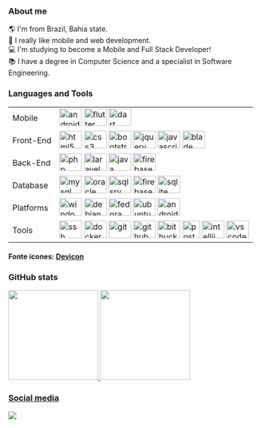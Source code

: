 ### About me
:earth_americas: I'm from Brazil, Bahia state. <br />
:iphone: I really like mobile and web development. <br />
:computer: I'm studying to become a Mobile and Full Stack Developer! <br />
:books: I have a degree in Computer Science and a specialist in Software Engineering. <br />
<!-- :dart: My projects at the moment are related to educational purposes, I want to help students and teachers to achieve a better learning process. <br /> -->

### Languages and Tools
<div>  
  <table>
    <tbody>
      <tr>
        <td>Mobile</td>
        <td>
          <img height="35" width="45" alt="android" src="https://cdn.jsdelivr.net/gh/devicons/devicon/icons/android/android-original.svg" />
          <img height="35" width="45" alt="flutter" src="https://cdn.jsdelivr.net/gh/devicons/devicon/icons/flutter/flutter-original.svg" />
          <img height="35" width="45" alt="dart" src="https://cdn.jsdelivr.net/gh/devicons/devicon/icons/dart/dart-original.svg" />
        </td>
      </tr>
      <tr>
        <td>Front-End</td>
        <td>
          <img height="35" width="45" alt="html5" src="https://cdn.jsdelivr.net/gh/devicons/devicon/icons/html5/html5-original.svg" />
          <img height="35" width="45" alt="css3" src="https://cdn.jsdelivr.net/gh/devicons/devicon/icons/css3/css3-original.svg" />
          <img height="35" width="45" alt="bootstrap" src="https://cdn.jsdelivr.net/gh/devicons/devicon/icons/bootstrap/bootstrap-original.svg" />
          <img height="35" width="45" alt="jquery" src="https://cdn.jsdelivr.net/gh/devicons/devicon/icons/jquery/jquery-original.svg" />
          <img height="35" width="45" alt="javascript" src="https://cdn.jsdelivr.net/gh/devicons/devicon/icons/javascript/javascript-original.svg" />
          <img height="35" width="45" alt="blade" src="https://cdn.jsdelivr.net/gh/devicons/devicon/icons/laravel/laravel-plain.svg" /> 
        </td>
      </tr>
      <tr>
        <td>Back-End</td>
        <td>
          <img height="35" width="45" alt="php" src="https://cdn.jsdelivr.net/gh/devicons/devicon/icons/php/php-original.svg" />
          <img height="35" width="45" alt="laravel" src="https://cdn.jsdelivr.net/gh/devicons/devicon/icons/laravel/laravel-plain.svg" />
          <img height="35" width="45" alt="java" src="https://cdn.jsdelivr.net/gh/devicons/devicon/icons/java/java-original.svg" />
          <img height="35" width="45" alt="firebase" src="https://cdn.jsdelivr.net/gh/devicons/devicon/icons/firebase/firebase-plain.svg" />
        </td>
      </tr>
      <tr>
        <td>Database</td>
        <td>
          <img height="35" width="45" alt="mysql" src="https://cdn.jsdelivr.net/gh/devicons/devicon/icons/mysql/mysql-original.svg" />
          <img height="35" width="45" alt="oracle" src="https://cdn.jsdelivr.net/gh/devicons/devicon/icons/oracle/oracle-original.svg" />
          <img height="35" width="45" alt="sqlsrv" src="https://cdn.jsdelivr.net/gh/devicons/devicon/icons/microsoftsqlserver/microsoftsqlserver-plain.svg" />
          <img height="35" width="45" alt="firebase" src="https://cdn.jsdelivr.net/gh/devicons/devicon/icons/firebase/firebase-plain.svg" />
          <img height="35" width="45" alt="sqlite" src="https://cdn.jsdelivr.net/gh/devicons/devicon/icons/sqlite/sqlite-original.svg" />
        </td>
      </tr>
      <tr>
        <td>Platforms</td>
        <td>
          <img height="35" width="45" alt="windows" src="https://cdn.jsdelivr.net/gh/devicons/devicon/icons/windows8/windows8-original.svg" />
          <img height="35" width="45" alt="debian" src="https://cdn.jsdelivr.net/gh/devicons/devicon/icons/debian/debian-original.svg" />
          <img height="35" width="45" alt="fedora" src="https://cdn.jsdelivr.net/gh/devicons/devicon/icons/fedora/fedora-original.svg" />
          <img height="35" width="45" alt="ubuntu" src="https://cdn.jsdelivr.net/gh/devicons/devicon/icons/ubuntu/ubuntu-plain.svg" />
          <img height="35" width="45" alt="android" src="https://cdn.jsdelivr.net/gh/devicons/devicon/icons/android/android-original.svg" />
        </td>
      </tr>
      <tr>
        <td>Tools</td>
        <td>
          <img height="35" width="45" alt="ssh" src="https://cdn.jsdelivr.net/gh/devicons/devicon/icons/ssh/ssh-original-wordmark.svg" />
          <img height="35" width="45" alt="docker" src="https://cdn.jsdelivr.net/gh/devicons/devicon/icons/docker/docker-original.svg" />
          <img height="35" width="45" alt="git" src="https://cdn.jsdelivr.net/gh/devicons/devicon/icons/git/git-original.svg" />
          <img height="35" width="45" alt="github" src="https://cdn.jsdelivr.net/gh/devicons/devicon/icons/github/github-original.svg" />
          <img height="35" width="45" alt="bitbucket" src="https://cdn.jsdelivr.net/gh/devicons/devicon/icons/bitbucket/bitbucket-original.svg" />
          <img height="35" alt="postman" src="https://www.vectorlogo.zone/logos/getpostman/getpostman-icon.svg" />
          <img height="35" width="45" alt="intellij" src="https://cdn.jsdelivr.net/gh/devicons/devicon/icons/jira/jira-original.svg" />
          <img height="35" width="45" alt="vscode" src="https://cdn.jsdelivr.net/gh/devicons/devicon/icons/trello/trello-plain.svg" />
        </td>
      </tr>    
    </tbody>
  </table>
  <div>
    <h4>Fonte icones: <a href="https://github.com/devicons/devicon/tree/master/icons">Devicon</a></h4>
  </div>
</div>

### GitHub stats
<div align="">
  <a href="https://github.com/icarosolon">
  <img height="180em" src="https://github-readme-stats.vercel.app/api?username=icarosolon&show_icons=true&include_all_commits=true&count_private=true"/>
  <img height="180em" src="https://github-readme-stats.vercel.app/api/top-langs/?username=icarosolon&layout=compact&langs_count=6"/>
</div>
   
### Social media

<div>
    <a href="https://www.linkedin.com/in/icaro-solon-souza-tamarindo-59105b14b" target="_blank"><img src="https://img.shields.io/badge/-LinkedIn-%230077B5?style=for-the-badge&logo=linkedin&logoColor=white" target="_blank"></a> 
</div>  
